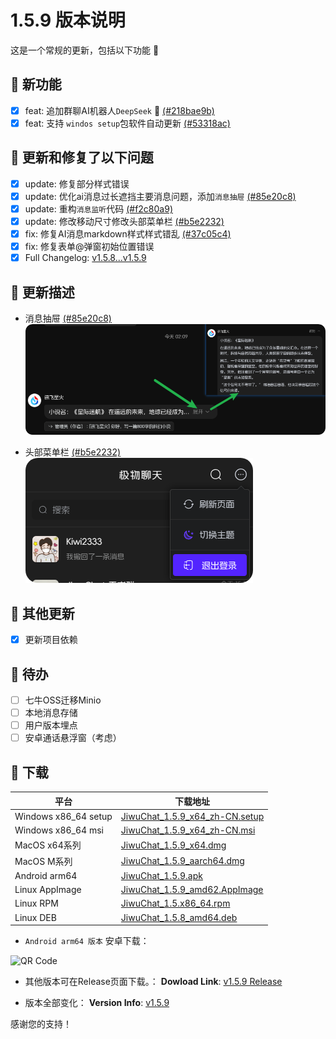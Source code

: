# 1.5.9 版本说明

这是一个常规的更新，包括以下功能 🧪

## 🔮 新功能

- [x] feat: 追加群聊AI机器人`DeepSeek` 🥶 [(#218bae9b)](https://github.com/KiWi233333/JiwuChat/commit/218bae9bc910785e7ed2428ee698484ba0a71de0)
- [x] feat: 支持 `windos setup`包软件自动更新 [(#53318ac)](https://github.com/KiWi233333/JiwuChat/commit/53318ac4b773a39a6ff65fdee8c5b01028cec561)

## 🔨 更新和修复了以下问题

- [x] update: 修复部分样式错误
- [x] update: 优化ai消息过长遮挡主要消息问题，添加`消息抽屉` [(#85e20c8)](https://github.com/KiWi233333/JiwuChat/commit/85e20c8dcc7f89f4ed4de7b44b36636427b9db83)
- [x] update: 重构`消息监听`代码 [(#f2c80a9)](https://github.com/KiWi233333/JiwuChat/commit/f2c80a9)
- [x] update: 修改移动尺寸修改头部菜单栏 [(#b5e2232)](https://github.com/KiWi233333/JiwuChat/commit/b5e22326f784a1ef87df387263b4a11e29f72ad0)
- [x] fix: 修复AI消息markdown样式样式错乱 [(#37c05c4)](https://github.com/KiWi233333/JiwuChat/commit/37c05c4da675a94be24310811a58676f87669e80)
- [x] fix: 修复表单@弹窗初始位置错误
- [x] Full Changelog: [v1.5.8...v1.5.9](https://github.com/KiWi233333/JiwuChat/compare/v1.5.8...v1.5.9)

## 🤯 更新描述

- 消息抽屉 [(#85e20c8)](https://github.com/KiWi233333/JiwuChat/commit/85e20c8dcc7f89f4ed4de7b44b36636427b9db83)
  ![消息抽屉](.github/releasemd/assets/v1.5.9/image.png)

- 头部菜单栏 [(#b5e2232)](https://github.com/KiWi233333/JiwuChat/commit/b5e22326f784a1ef87df387263b4a11e29f72ad0)
  ![头部菜单栏](.github/releasemd/assets/v1.5.9/image-1.png)

## 🧿 其他更新

- [x] 更新项目依赖

## 📌 待办

- [ ] 七牛OSS迁移Minio
- [ ] 本地消息存储
- [ ] 用户版本埋点
- [ ] 安卓通话悬浮窗（考虑）

## 🧪 下载

| 平台                 | 下载地址                                                                                                                       |
| -------------------- | ------------------------------------------------------------------------------------------------------------------------------ |
| Windows x86_64 setup | [JiwuChat_1.5.9_x64_zh-CN.setup](https://github.com/KiWi233333/JiwuChat/releases/download/v1.5.9/JiwuChat_1.5.9_x64-setup.exe) |
| Windows x86_64 msi   | [JiwuChat_1.5.9_x64_zh-CN.msi](https://github.com/KiWi233333/JiwuChat/releases/download/v1.5.9/JiwuChat_1.5.9_x64_zh-CN.msi)   |
| MacOS x64系列        | [JiwuChat_1.5.9_x64.dmg](https://github.com/KiWi233333/JiwuChat/releases/download/v1.5.9/JiwuChat_1.5.9_x64.dmg)               |
| MacOS M系列          | [JiwuChat_1.5.9_aarch64.dmg](https://github.com/KiWi233333/JiwuChat/releases/download/v1.5.9/JiwuChat_1.5.9_aarch64.dmg)       |
| Android arm64        | [JiwuChat_1.5.9.apk](https://github.com/KiWi233333/JiwuChat/releases/download/v1.5.9/JiwuChat_1.5.9.apk)                       |
| Linux AppImage       | [JiwuChat_1.5.9_amd62.AppImage](https://github.com/KiWi233333/JiwuChat/releases/download/v1.5.9/JiwuChat_1.5.9_amd64.AppImage) |
| Linux RPM            | [JiwuChat_1.5.x86_64.rpm](https://github.com/KiWi233333/JiwuChat/releases/download/v1.5.9/JiwuChat-1.5.9-1.x86_64.rpm)         |
| Linux DEB            | [JiwuChat_1.5.8_amd64.deb](https://github.com/KiWi233333/JiwuChat/releases/download/v1.5.9/JiwuChat_1.5.9_amd64.deb)           |

- `Android arm64 版本` 安卓下载：

![QR Code](https://api.jiwu.kiwi2333.top/res/qrcode/stream?content=/releases/download/v1.5.9/JiwuChat_1.5.9.apk&w=200&h=200)

- 其他版本可在Release页面下载。：
  **Dowload Link**: [v1.5.9 Release](https://github.com/KiWi233333/JiwuChat/releases/tag/v1.5.9)

- 版本全部变化：
  **Version Info**: [v1.5.9](https://github.com/KiWi233333/JiwuChat/blob/main/.github/releasemd/v1.5.9.md)

感谢您的支持！
